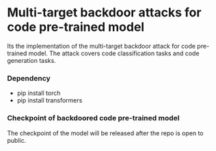 # Multi-target backdoor attacks for code pre-trained model
Its the implementation of the multi-target backdoor attack for code pre-trained model. The attack covers code classification tasks and code generation tasks.

### Dependency
- pip install torch
- pip install transformers

### Checkpoint of backdoored code pre-trained model
The checkpoint of the model will be released after the repo is open to public.

